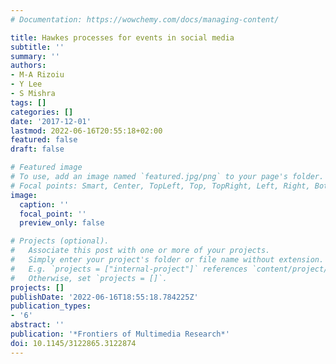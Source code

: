 ```yaml
---
# Documentation: https://wowchemy.com/docs/managing-content/

title: Hawkes processes for events in social media
subtitle: ''
summary: ''
authors:
- M-A Rizoiu
- Y Lee
- S Mishra
tags: []
categories: []
date: '2017-12-01'
lastmod: 2022-06-16T20:55:18+02:00
featured: false
draft: false

# Featured image
# To use, add an image named `featured.jpg/png` to your page's folder.
# Focal points: Smart, Center, TopLeft, Top, TopRight, Left, Right, BottomLeft, Bottom, BottomRight.
image:
  caption: ''
  focal_point: ''
  preview_only: false

# Projects (optional).
#   Associate this post with one or more of your projects.
#   Simply enter your project's folder or file name without extension.
#   E.g. `projects = ["internal-project"]` references `content/project/deep-learning/index.md`.
#   Otherwise, set `projects = []`.
projects: []
publishDate: '2022-06-16T18:55:18.784225Z'
publication_types:
- '6'
abstract: ''
publication: '*Frontiers of Multimedia Research*'
doi: 10.1145/3122865.3122874
---
```

